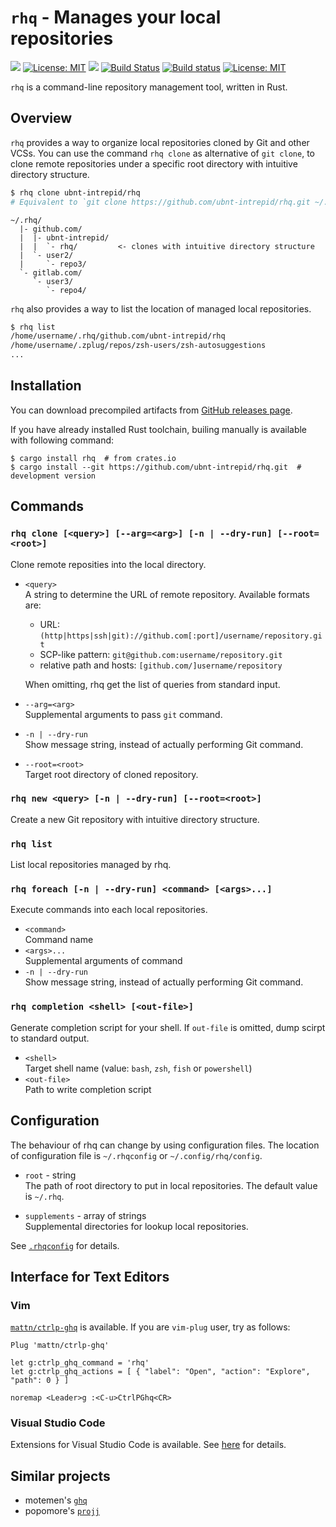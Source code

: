 # `rhq` - Manages your local repositories

[![](https://img.shields.io/crates/v/rhq.svg)](https://crates.io/crates/rhq)
[![License: MIT](https://img.shields.io/badge/License-MIT-yellow.svg)](https://opensource.org/licenses/MIT)
[![](http://vsmarketplacebadge.apphb.com/version-short/ubnt-intrepid.vscode-rhq.svg)](https://marketplace.visualstudio.com/items?itemName=ubnt-intrepid.vscode-rhq)
[![Build Status](https://travis-ci.org/ubnt-intrepid/rhq.svg?branch=master)](https://travis-ci.org/ubnt-intrepid/rhq)
[![Build status](https://ci.appveyor.com/api/projects/status/xc8i1sredjldkuy4?svg=true)](https://ci.appveyor.com/project/ubnt-intrepid/rhq)
[![License: MIT](https://img.shields.io/badge/License-MIT-yellow.svg)](LICENSE)

`rhq` is a command-line repository management tool, written in Rust.

## Overview
`rhq` provides a way to organize local repositories cloned by Git and other VCSs.
You can use the command `rhq clone` as alternative of `git clone`,
to clone remote repositories under a specific root directory with intuitive directory structure.

```sh
$ rhq clone ubnt-intrepid/rhq
# Equivalent to `git clone https://github.com/ubnt-intrepid/rhq.git ~/.rhq/github.com/ubnt-intrepid/rhq`
```

```
~/.rhq/
  |- github.com/
  |  |- ubnt-intrepid/
  |  |  `- rhq/         <- clones with intuitive directory structure
  |  `- user2/
  |     `- repo3/
  `- gitlab.com/
     `- user3/
        `- repo4/
```

`rhq` also provides a way to list the location of managed local repositories.

```sh
$ rhq list
/home/username/.rhq/github.com/ubnt-intrepid/rhq
/home/username/.zplug/repos/zsh-users/zsh-autosuggestions
...
```

## Installation
You can download precompiled artifacts from [GitHub releases page](https://github.com/ubnt-intrepid/rhq/releases).

If you have already installed Rust toolchain, builing manually is available with following command:
```shell-session
$ cargo install rhq  # from crates.io
$ cargo install --git https://github.com/ubnt-intrepid/rhq.git  # development version
```

## Commands

### `rhq clone [<query>] [--arg=<arg>] [-n | --dry-run] [--root=<root>]`
Clone remote reposities into the local directory.

<!-- TODO: add `--protocol` option -->

* `<query>`  
  A string to determine the URL of remote repository. Available formats are:
  - URL: `(http|https|ssh|git)://github.com[:port]/username/repository.git`
  - SCP-like pattern: `git@github.com:username/repository.git`
  - relative path and hosts: `[github.com/]username/repository`

  When omitting, rhq get the list of queries from standard input.

* `--arg=<arg>`  
  Supplemental arguments to pass `git` command.

* `-n | --dry-run`  
  Show message string, instead of actually performing Git command.

* `--root=<root>`  
  Target root directory of cloned repository.

### `rhq new <query> [-n | --dry-run] [--root=<root>]`
Create a new Git repository with intuitive directory structure.

### `rhq list`  
List local repositories managed by rhq.

### `rhq foreach [-n | --dry-run] <command> [<args>...]`
Execute commands into each local repositories.

* `<command>`  
  Command name
* `<args>...`  
  Supplemental arguments of command
* `-n | --dry-run`  
  Show message string, instead of actually performing Git command.

### `rhq completion <shell> [<out-file>]`
Generate completion script for your shell.
If `out-file` is omitted, dump scirpt to standard output.

* `<shell>`  
  Target shell name (value: `bash`, `zsh`, `fish` or `powershell`)
* `<out-file>`  
  Path to write completion script


## Configuration
The behaviour of rhq can change by using configuration files.
The location of configuration file is `~/.rhqconfig` or `~/.config/rhq/config`.

* `root` - string  
  The path of root directory to put in local repositories.
  The default value is `~/.rhq`.

* `supplements` - array of strings  
  Supplemental directories for lookup local repositories.

See [`.rhqconfig`](.rhqconfig) for details.


## Interface for Text Editors

### Vim
[`mattn/ctrlp-ghq`](https://github.com/mattn/ctrlp-ghq) is available.
If you are `vim-plug` user, try as follows:

```vim
Plug 'mattn/ctrlp-ghq'

let g:ctrlp_ghq_command = 'rhq'
let g:ctrlp_ghq_actions = [ { "label": "Open", "action": "Explore", "path": 0 } ]

noremap <Leader>g :<C-u>CtrlPGhq<CR>
```

### Visual Studio Code
Extensions for Visual Studio Code is available.
See [here](https://marketplace.visualstudio.com/items?itemName=ubnt-intrepid.vscode-rhq) for details.

## Similar projects
* motemen's [`ghq`](https://github.com/motemen/ghq)
* popomore's [`projj`](https://github.com/popomore/projj)
